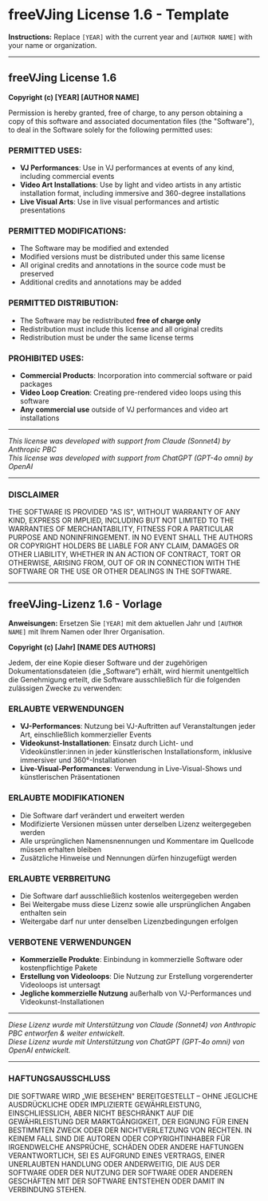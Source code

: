 # freeVJing License 1.6 - Template

**Instructions:** Replace `[YEAR]` with the current year and `[AUTHOR NAME]` with your name or organization.

---

## freeVJing License 1.6

**Copyright (c) [YEAR] [AUTHOR NAME]**

Permission is hereby granted, free of charge, to any person obtaining a copy of this software and associated documentation files (the "Software"), to deal in the Software solely for the following permitted uses:

### PERMITTED USES:
* **VJ Performances**: Use in VJ performances at events of any kind, including commercial events
* **Video Art Installations**: Use by light and video artists in any artistic installation format, including immersive and 360-degree installations
* **Live Visual Arts**: Use in live visual performances and artistic presentations

### PERMITTED MODIFICATIONS:
* The Software may be modified and extended
* Modified versions must be distributed under this same license
* All original credits and annotations in the source code must be preserved
* Additional credits and annotations may be added

### PERMITTED DISTRIBUTION:
* The Software may be redistributed **free of charge only**
* Redistribution must include this license and all original credits
* Redistribution must be under the same license terms

### PROHIBITED USES:
* **Commercial Products**: Incorporation into commercial software or paid packages
* **Video Loop Creation**: Creating pre-rendered video loops using this software
* **Any commercial use** outside of VJ performances and video art installations

---

*This license was developed with support from Claude (Sonnet4) by Anthropic PBC*  
*This license was developed with support from ChatGPT (GPT-4o omni) by OpenAI*

---

### DISCLAIMER

THE SOFTWARE IS PROVIDED "AS IS", WITHOUT WARRANTY OF ANY KIND, EXPRESS OR IMPLIED, INCLUDING BUT NOT LIMITED TO THE WARRANTIES OF MERCHANTABILITY, FITNESS FOR A PARTICULAR PURPOSE AND NONINFRINGEMENT. IN NO EVENT SHALL THE AUTHORS OR COPYRIGHT HOLDERS BE LIABLE FOR ANY CLAIM, DAMAGES OR OTHER LIABILITY, WHETHER IN AN ACTION OF CONTRACT, TORT OR OTHERWISE, ARISING FROM, OUT OF OR IN CONNECTION WITH THE SOFTWARE OR THE USE OR OTHER DEALINGS IN THE SOFTWARE.

---

## freeVJing-Lizenz 1.6 - Vorlage

**Anweisungen:** Ersetzen Sie `[YEAR]` mit dem aktuellen Jahr und `[AUTHOR NAME]` mit Ihrem Namen oder Ihrer Organisation.  

**Copyright (c) [Jahr] [NAME DES AUTHORS]**

Jedem, der eine Kopie dieser Software und der zugehörigen Dokumentationsdateien (die „Software“) erhält, wird hiermit unentgeltlich die Genehmigung erteilt, die Software ausschließlich für die folgenden zulässigen Zwecke zu verwenden:

### ERLAUBTE VERWENDUNGEN
* **VJ-Performances**: Nutzung bei VJ-Auftritten auf Veranstaltungen jeder Art, einschließlich kommerzieller Events
* **Videokunst-Installationen**: Einsatz durch Licht- und Videokünstler:innen in jeder künstlerischen Installationsform, inklusive immersiver und 360°-Installationen
* **Live-Visual-Performances**: Verwendung in Live-Visual-Shows und künstlerischen Präsentationen

### ERLAUBTE MODIFIKATIONEN
* Die Software darf verändert und erweitert werden
* Modifizierte Versionen müssen unter derselben Lizenz weitergegeben werden
* Alle ursprünglichen Namensnennungen und Kommentare im Quellcode müssen erhalten bleiben
* Zusätzliche Hinweise und Nennungen dürfen hinzugefügt werden

### ERLAUBTE VERBREITUNG
* Die Software darf ausschließlich kostenlos weitergegeben werden
* Bei Weitergabe muss diese Lizenz sowie alle ursprünglichen Angaben enthalten sein
* Weitergabe darf nur unter denselben Lizenzbedingungen erfolgen

### VERBOTENE VERWENDUNGEN
* **Kommerzielle Produkte**: Einbindung in kommerzielle Software oder kostenpflichtige Pakete
* **Erstellung von Videoloops**: Die Nutzung zur Erstellung vorgerenderter Videoloops ist untersagt
* **Jegliche kommerzielle Nutzung** außerhalb von VJ-Performances und Videokunst-Installationen

---

*Diese Lizenz wurde mit Unterstützung von Claude (Sonnet4) von Anthropic PBC entworfen & weiter entwickelt.*  
*Diese Lizenz wurde mit Unterstützung von ChatGPT (GPT-4o omni) von OpenAI entwickelt.*

---

### HAFTUNGSAUSSCHLUSS

DIE SOFTWARE WIRD „WIE BESEHEN" BEREITGESTELLT – OHNE JEGLICHE AUSDRÜCKLICHE ODER IMPLIZIERTE GEWÄHRLEISTUNG, EINSCHLIESSLICH, ABER NICHT BESCHRÄNKT AUF DIE GEWÄHRLEISTUNG DER MARKTGÄNGIGKEIT, DER EIGNUNG FÜR EINEN BESTIMMTEN ZWECK ODER DER NICHTVERLETZUNG VON RECHTEN. IN KEINEM FALL SIND DIE AUTOREN ODER COPYRIGHTINHABER FÜR IRGENDWELCHE ANSPRÜCHE, SCHÄDEN ODER ANDERE HAFTUNGEN VERANTWORTLICH, SEI ES AUFGRUND EINES VERTRAGS, EINER UNERLAUBTEN HANDLUNG ODER ANDERWEITIG, DIE AUS DER SOFTWARE ODER DER NUTZUNG DER SOFTWARE ODER ANDEREN GESCHÄFTEN MIT DER SOFTWARE ENTSTEHEN ODER DAMIT IN VERBINDUNG STEHEN.
